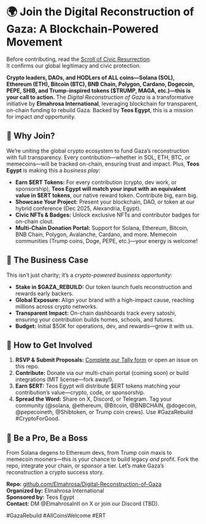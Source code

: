 # 🌍 Join the Digital Reconstruction of Gaza: A Blockchain-Powered Movement
Before contributing, read the [Scroll of Civic Resurrection](./CERTIFICATIONS.md).  
It confirms our global legitimacy and civic protection.

**Crypto leaders, DAOs, and HODLers of ALL coins—Solana (SOL), Ethereum (ETH), Bitcoin (BTC), BNB Chain, Polygon, Cardano, Dogecoin, PEPE, SHIB, and Trump-inspired tokens ($TRUMP, MAGA, etc.)—this is your call to action.** The *Digital Reconstruction of Gaza* is a transformative initiative by **Elmahrosa International**, leveraging blockchain for transparent, on-chain funding to rebuild Gaza. Backed by **Teos Egypt**, this is a mission for impact *and* opportunity.

## 📢 Why Join?
We’re uniting the global crypto ecosystem to fund Gaza’s reconstruction with full transparency. Every contribution—whether in SOL, ETH, BTC, or memecoins—will be tracked on-chain, ensuring trust and impact. Plus, **Teos Egypt** is making this a *business play*:

- **Earn $ERT Tokens:** For every contribution (crypto, dev work, or sponsorship), **Teos Egypt will match your input with an equivalent value in $ERT tokens**, our native reward token. Contribute big, earn big.
- **Showcase Your Project:** Present your blockchain, DAO, or token at our hybrid conference (Dec 2025, Alexandria, Egypt).
- **Civic NFTs & Badges:** Unlock exclusive NFTs and contributor badges for on-chain clout.
- **Multi-Chain Donation Portal:** Support for Solana, Ethereum, Bitcoin, BNB Chain, Polygon, Avalanche, Cardano, and more. Memecoin communities (Trump coins, Doge, PEPE, etc.)—your energy is welcome!

## 💼 The Business Case
This isn’t just charity; it’s a *crypto-powered business opportunity*:
- **Stake in $GAZA_REBUILD:** Our token launch fuels reconstruction and rewards early backers.
- **Global Exposure:** Align your brand with a high-impact cause, reaching millions across crypto networks.
- **Transparent Impact:** On-chain dashboards track every satoshi, ensuring your contribution builds homes, schools, and futures.
- **Budget:** Initial $50K for operations, dev, and rewards—grow it with us.

## 🚀 How to Get Involved
1. **RSVP & Submit Proposals:** [Complete our Tally form](https://tally.so/r/mDL7Yb) or open an issue on this repo.
2. **Contribute:** Donate via our multi-chain portal (coming soon) or build integrations (MIT license—fork away!).
3. **Earn $ERT:** Teos Egypt will distribute $ERT tokens matching your contribution’s value—crypto, code, or sponsorship.
4. **Spread the Word:** Share on X, Discord, or Telegram. Tag your community (@solana, @ethereum, @Bitcoin, @BNBCHAIN, @dogecoin, @pepecoineth, @Shibtoken, or Trump coin crews). Use #GazaRebuild #CryptoForGood.

## 🌟 Be a Pro, Be a Boss
From Solana degens to Ethereum devs, from Trump coin maxis to memecoin mooners—this is your chance to build legacy *and* profit. Fork the repo, integrate your chain, or sponsor a tier. Let’s make Gaza’s reconstruction a crypto success story.

**Repo:** [github.com/Elmahrosa/Digital-Reconstruction-of-Gaza](https://github.com/Elmahrosa/Digital-Reconstruction-of-Gaza)  
**Organized by:** Elmahrosa International  
**Sponsored by:** Teos Egypt  
**Contact:** DM @ElmahrosaIntl on X or join our Discord (TBD).

#GazaRebuild #AllCoinsWelcome #ERT
